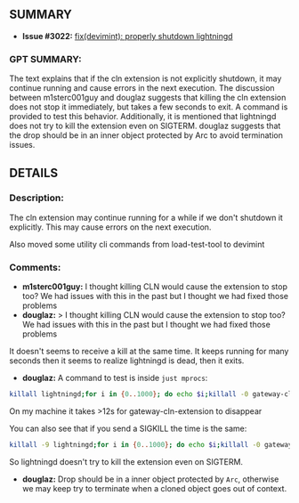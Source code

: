 ## SUMMARY
- **Issue #3022:** [fix(devimint): properly shutdown lightningd](https://github.com/fedimint/fedimint/pull/3022)

### GPT SUMMARY:
The text explains that if the cln extension is not explicitly shutdown, it may continue running and cause errors in the next execution. The discussion between m1sterc001guy and douglaz suggests that killing the cln extension does not stop it immediately, but takes a few seconds to exit. A command is provided to test this behavior. Additionally, it is mentioned that lightningd does not try to kill the extension even on SIGTERM. douglaz suggests that the drop should be in an inner object protected by Arc to avoid termination issues.

## DETAILS
### Description:
The cln extension may continue running for a while if we don't shutdown it explicitly. This may cause errors on the next execution.

Also moved some utility cli commands from load-test-tool to devimint

### Comments:
- **m1sterc001guy:** I thought killing CLN would cause the extension to stop too? We had issues with this in the past but I thought we had fixed those problems
- **douglaz:** > I thought killing CLN would cause the extension to stop too? We had issues with this in the past but I thought we had fixed those problems

It doesn't seems to receive a kill at the same time. It keeps running for many seconds then it seems to realize lightningd is dead, then it exits.

- **douglaz:** A command to test is inside `just mprocs`:
```bash
killall lightningd;for i in {0..1000}; do echo $i;killall -0 gateway-cln-extension || break;sleep 0.1;done
```

On my machine it takes >12s for gateway-cln-extension to disappear

You can also see that if you send a SIGKILL the time is the same:

```bash
killall -9 lightningd;for i in {0..1000}; do echo $i;killall -0 gateway-cln-extension || break;sleep 0.1;done
```
So lightningd doesn't try to kill the extension even on SIGTERM.
- **douglaz:** Drop should be in a inner object protected by `Arc`, otherwise we may keep try to terminate when a cloned object goes out of context.

